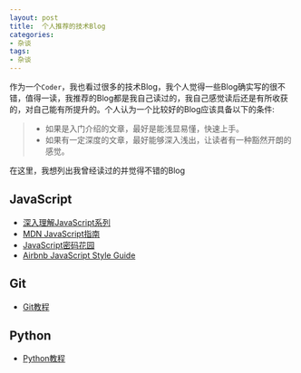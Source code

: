 ```yaml
---
layout: post
title:  个人推荐的技术Blog
categories:
- 杂谈
tags:
- 杂谈
---
```



作为一个`Coder`，我也看过很多的技术Blog，我个人觉得一些Blog确实写的很不错，值得一读，我推荐的Blog都是我自己读过的，我自己感觉读后还是有所收获的，对自己能有所提升的。个人认为一个比较好的Blog应该具备以下的条件:

> * 如果是入门介绍的文章，最好是能浅显易懂，快速上手。
> * 如果有一定深度的文章，最好能够深入浅出，让读者有一种豁然开朗的感觉。

在这里，我想列出我曾经读过的并觉得不错的Blog


## JavaScript 

- [深入理解JavaScript系列](http://www.cnblogs.com/TomXu/archive/2011/12/15/2288411.html#3009458)
- [MDN JavaScript指南](https://developer.mozilla.org/zh-CN/docs/Web/JavaScript/Guide)
- [JavaScript密码花园](http://bonsaiden.github.io/JavaScript-Garden/zh/)
- [Airbnb JavaScript Style Guide](https://github.com/airbnb/javascript)


## Git

- [Git教程](http://www.liaoxuefeng.com/wiki/0013739516305929606dd18361248578c67b8067c8c017b000)


## Python

- [Python教程](http://www.liaoxuefeng.com/wiki/001374738125095c955c1e6d8bb493182103fac9270762a000)
